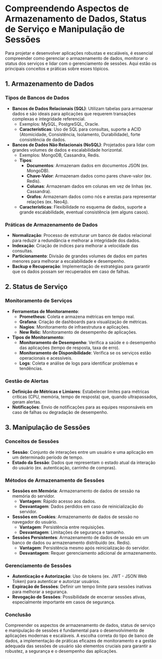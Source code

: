 # Compreendendo Aspectos de Armazenamento de Dados, Status de Serviço e Manipulação de Sessões

Para projetar e desenvolver aplicações robustas e escaláveis, é essencial compreender como gerenciar o armazenamento de dados, monitorar o status dos serviços e lidar com o gerenciamento de sessões. Aqui estão os principais conceitos e práticas sobre esses tópicos.

## 1. Armazenamento de Dados

### Tipos de Bancos de Dados
- **Bancos de Dados Relacionais (SQL)**: Utilizam tabelas para armazenar dados e são ideais para aplicações que requerem transações complexas e integridade referencial.
  - Exemplos: MySQL, PostgreSQL, Oracle.
  - **Características**: Uso de SQL para consultas, suporte a ACID (Atomicidade, Consistência, Isolamento, Durabilidade), forte consistência de dados.
- **Bancos de Dados Não Relacionais (NoSQL)**: Projetados para lidar com grandes volumes de dados e escalabilidade horizontal.
  - Exemplos: MongoDB, Cassandra, Redis.
  - **Tipos**:
    - **Documentos**: Armazenam dados em documentos JSON (ex. MongoDB).
    - **Chave-Valor**: Armazenam dados como pares chave-valor (ex. Redis).
    - **Colunas**: Armazenam dados em colunas em vez de linhas (ex. Cassandra).
    - **Grafos**: Armazenam dados como nós e arestas para representar relações (ex. Neo4j).
  - **Características**: Flexibilidade no esquema de dados, suporte a grande escalabilidade, eventual consistência (em alguns casos).

### Práticas de Armazenamento de Dados
- **Normalização**: Processo de estruturar um banco de dados relacional para reduzir a redundância e melhorar a integridade dos dados.
- **Indexação**: Criação de índices para melhorar a velocidade das consultas.
- **Particionamento**: Divisão de grandes volumes de dados em partes menores para melhorar a escalabilidade e desempenho.
- **Backup e Recuperação**: Implementação de estratégias para garantir que os dados possam ser recuperados em caso de falhas.

## 2. Status de Serviço

### Monitoramento de Serviços
- **Ferramentas de Monitoramento**: 
  - **Prometheus**: Coleta e armazena métricas em tempo real.
  - **Grafana**: Criação de dashboards para visualização de métricas.
  - **Nagios**: Monitoramento de infraestrutura e aplicações.
  - **New Relic**: Monitoramento de desempenho de aplicações.
- **Tipos de Monitoramento**:
  - **Monitoramento de Desempenho**: Verifica a saúde e o desempenho das aplicações (tempo de resposta, taxa de erro).
  - **Monitoramento de Disponibilidade**: Verifica se os serviços estão operacionais e acessíveis.
  - **Logs**: Coleta e análise de logs para identificar problemas e tendências.

### Gestão de Alertas
- **Definição de Métricas e Limiares**: Estabelecer limites para métricas críticas (CPU, memória, tempo de resposta) que, quando ultrapassados, geram alertas.
- **Notificações**: Envio de notificações para as equipes responsáveis em caso de falhas ou degradação de desempenho.

## 3. Manipulação de Sessões

### Conceitos de Sessões
- **Sessão**: Conjunto de interações entre um usuário e uma aplicação em um determinado período de tempo.
- **Estado da Sessão**: Dados que representam o estado atual da interação do usuário (ex. autenticação, carrinho de compras).

### Métodos de Armazenamento de Sessões
- **Sessões em Memória**: Armazenamento de dados de sessão na memória do servidor.
  - **Vantagem**: Rápido acesso aos dados.
  - **Desvantagem**: Dados perdidos em caso de reinicialização do servidor.
- **Sessões em Cookies**: Armazenamento de dados de sessão no navegador do usuário.
  - **Vantagem**: Persistência entre requisições.
  - **Desvantagem**: Limitações de segurança e tamanho.
- **Sessões Persistentes**: Armazenamento de dados de sessão em um banco de dados ou armazenamento distribuído (ex. Redis).
  - **Vantagem**: Persistência mesmo após reinicialização do servidor.
  - **Desvantagem**: Requer gerenciamento adicional de armazenamento.

### Gerenciamento de Sessões
- **Autenticação e Autorização**: Uso de tokens (ex. JWT - JSON Web Token) para autenticar e autorizar usuários.
- **Expiração de Sessões**: Definir um tempo limite para sessões inativas para melhorar a segurança.
- **Revogação de Sessões**: Possibilidade de encerrar sessões ativas, especialmente importante em casos de segurança.

### Conclusão

Compreender os aspectos de armazenamento de dados, status de serviço e manipulação de sessões é fundamental para o desenvolvimento de aplicações modernas e escaláveis. A escolha correta do tipo de banco de dados, a implementação de práticas eficazes de monitoramento e a gestão adequada das sessões de usuário são elementos cruciais para garantir a robustez, a segurança e o desempenho das aplicações.